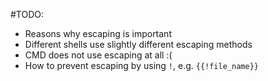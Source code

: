 #TODO:
- Reasons why escaping is important
- Different shells use slightly different escaping methods
- CMD does not use escaping at all :(
- How to prevent escaping by using `!`, e.g. `{{!file_name}}`